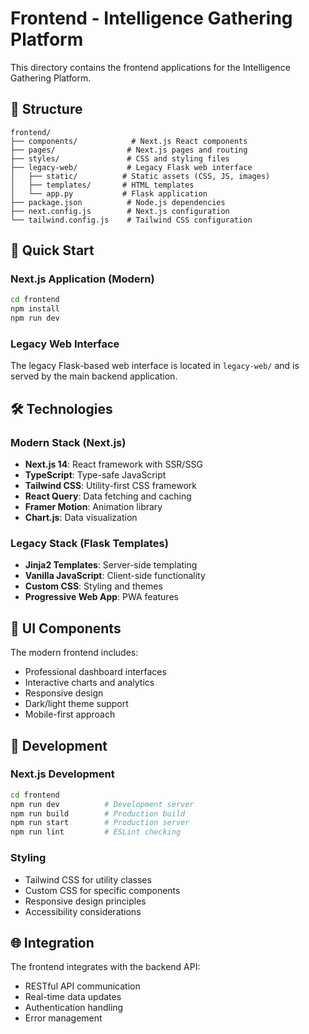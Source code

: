 # Frontend - Intelligence Gathering Platform

This directory contains the frontend applications for the Intelligence Gathering Platform.

## 📁 Structure

```
frontend/
├── components/            # Next.js React components
├── pages/                # Next.js pages and routing
├── styles/               # CSS and styling files
├── legacy-web/           # Legacy Flask web interface
│   ├── static/          # Static assets (CSS, JS, images)
│   ├── templates/       # HTML templates
│   └── app.py           # Flask application
├── package.json          # Node.js dependencies
├── next.config.js        # Next.js configuration
└── tailwind.config.js    # Tailwind CSS configuration
```

## 🚀 Quick Start

### Next.js Application (Modern)
```bash
cd frontend
npm install
npm run dev
```

### Legacy Web Interface
The legacy Flask-based web interface is located in `legacy-web/` and is served by the main backend application.

## 🛠️ Technologies

### Modern Stack (Next.js)
- **Next.js 14**: React framework with SSR/SSG
- **TypeScript**: Type-safe JavaScript
- **Tailwind CSS**: Utility-first CSS framework
- **React Query**: Data fetching and caching
- **Framer Motion**: Animation library
- **Chart.js**: Data visualization

### Legacy Stack (Flask Templates)
- **Jinja2 Templates**: Server-side templating
- **Vanilla JavaScript**: Client-side functionality
- **Custom CSS**: Styling and themes
- **Progressive Web App**: PWA features

## 🎨 UI Components

The modern frontend includes:
- Professional dashboard interfaces
- Interactive charts and analytics
- Responsive design
- Dark/light theme support
- Mobile-first approach

## 🔧 Development

### Next.js Development
```bash
cd frontend
npm run dev          # Development server
npm run build        # Production build
npm run start        # Production server
npm run lint         # ESLint checking
```

### Styling
- Tailwind CSS for utility classes
- Custom CSS for specific components
- Responsive design principles
- Accessibility considerations

## 🌐 Integration

The frontend integrates with the backend API:
- RESTful API communication
- Real-time data updates
- Authentication handling
- Error management